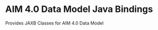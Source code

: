 AIM 4.0 Data Model Java Bindings
================================

Provides JAXB Classes for AIM 4.0 Data Model
